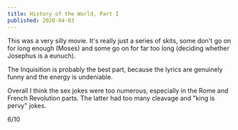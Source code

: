 ```yaml
---
title: History of the World, Part I
published: 2020-04-03
---
```


This was a very silly movie. It's really just a series of skits, some don't go on for long enough (Moses) and some go on for far too long (deciding whether Josephus is a eunuch).

The Inquisition is probably the best part, because the lyrics are genuinely funny and the energy is undeniable.

Overall I think the sex jokes were too numerous, especially in the Rome and French Revolution parts. The latter had too many cleavage and "king is pervy" jokes.

6/10
